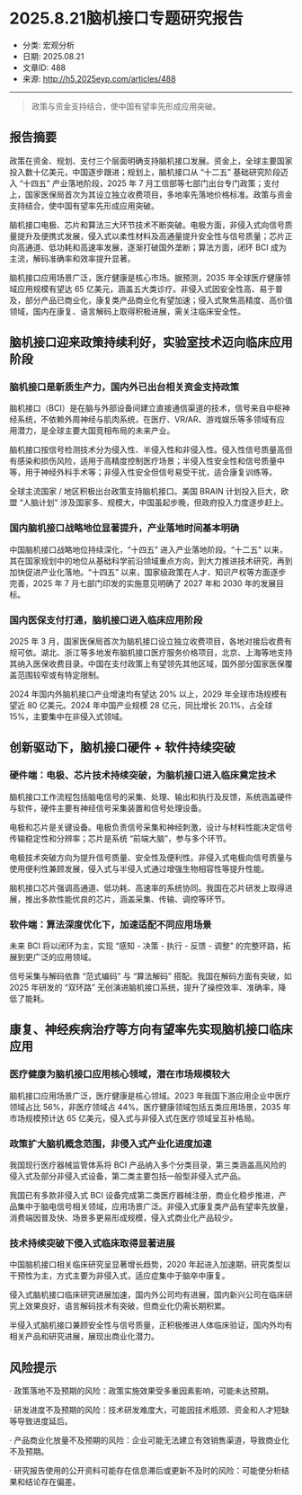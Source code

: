 # 2025.8.21脑机接口专题研究报告

- 分类: 宏观分析
- 日期: 2025.08.21
- 文章ID: 488
- 来源: http://h5.2025eyp.com/articles/488

---

> 政策与资金支持结合，使中国有望率先形成应用突破。

## **报告摘要**

政策在资金、规划、支付三个层面明确支持脑机接口发展。资金上，全球主要国家投入数十亿美元，中国逐步跟进；规划上，脑机接口从 “十二五” 基础研究阶段迈入 “十四五” 产业落地阶段，2025 年 7 月工信部等七部门出台专门政策；支付上，国家医保局首次为其设立独立收费项目，多地率先落地价格标准。政策与资金支持结合，使中国有望率先形成应用突破。

脑机接口电极、芯片和算法三大环节技术不断突破。电极方面，非侵入式向信号质量提升及便携式发展，侵入式以柔性材料及高通量提升安全性与信号质量；芯片正向高通道、低功耗和高速率发展，逐渐打破国外垄断；算法方面，闭环 BCI 成为主流，解码准确率和效率提升显著。

脑机接口应用场景广泛，医疗健康是核心市场。据预测，2035 年全球医疗健康领域应用规模有望达 65 亿美元，涵盖五大类诊疗。非侵入式因安全性高、易于普及，部分产品已商业化，康复类产品商业化有望加速；侵入式聚焦高精度、高价值领域，国内在康复、语言解码上取得积极进展，需关注临床安全性。

## **脑机接口迎来政策持续利好，实验室技术迈向临床应用阶段**

### **脑机接口是新质生产力，国内外已出台相关资金支持政策**

脑机接口（BCI）是在脑与外部设备间建立直接通信渠道的技术，信号来自中枢神经系统，不依赖外周神经与肌肉系统，在医疗、VR/AR、游戏娱乐等多领域有应用潜力，是全球主要大国竞相布局的未来产业。

脑机接口按信号检测技术分为侵入性、半侵入性和非侵入性。侵入性信号质量高但有感染和损伤风险，适用于高精度控制医疗场景；半侵入性安全性和信号质量中等，用于神经外科手术等；非侵入性安全但信号易受干扰，适合康复训练等。

全球主流国家 / 地区积极出台政策支持脑机接口。美国 BRAIN 计划投入巨大，欧盟 “人脑计划” 涉及国家多、规模大，中国虽起步晚，但政府投入力度逐步赶上。

### **国内脑机接口战略地位显著提升，产业落地时间基本明确**

中国脑机接口战略地位持续深化，“十四五” 进入产业落地阶段。“十二五” 以来，其在国家规划中的地位从基础科学前沿领域重点方向，到大力推进技术研究，再到加快促进产业化落地。“十四五” 以来，国家级政策在人才、知识产权等方面逐步完善，2025 年 7 月七部门印发的实施意见明确了 2027 年和 2030 年的发展目标。

### **国内医保支付打通，脑机接口进入临床应用阶段**

2025 年 3 月，国家医保局首次为脑机接口设立独立收费项目，各地对接后收费有规可依。湖北、浙江等多地发布脑机接口医疗服务价格项目，北京、上海等地支持其纳入医保收费目录。中国在支付政策上有望领先其他区域，国外部分国家医保覆盖范围较窄或有特定限制。

2024 年国内外脑机接口产业增速均有望达 20% 以上，2029 年全球市场规模有望近 80 亿美元。2024 年中国产业规模 28 亿元，同比增长 20.1%，占全球 15%，主要集中在非侵入式领域。

## **创新驱动下，脑机接口硬件 + 软件持续突破**

### **硬件端：电极、芯片技术持续突破，为脑机接口进入临床奠定技术**

脑机接口工作流程包括脑电信号的采集、处理、输出和执行及反馈，系统涵盖硬件与软件，硬件主要有神经信号采集装置和信号处理设备。

电极和芯片是关键设备。电极负责信号采集和神经刺激，设计与材料性能决定信号传输稳定性和分辨率；芯片是系统 “前端大脑”，参与多个环节。

电极技术突破方向为提升信号质量、安全性及便利性。非侵入式电极向信号质量与使用便利性兼顾发展，侵入式与半侵入式通过增强生物相容性等提升性能。

脑机接口芯片强调高通道、低功耗、高速率的系统协同。我国在芯片研发上取得进展，推出多款性能优良的芯片，涵盖采集、传输、调控等环节。

### **软件端：算法深度优化下，加速适配不同应用场景**

未来 BCI 将以闭环为主，实现 “感知 - 决策 - 执行 - 反馈 - 调整” 的完整环路，拓展到更广泛的应用领域。

信号采集与解码依靠 “范式编码” 与 “算法解码” 搭配。我国在解码方面有突破，如 2025 年研发的 “双环路” 无创演进脑机接口系统，提升了操控效率、准确率，降低了能耗。

## **康复、神经疾病治疗等方向有望率先实现脑机接口临床应用**

### **医疗健康为脑机接口应用核心领域，潜在市场规模较大**

脑机接口应用场景广泛，医疗健康是核心领域。2023 年我国下游应用企业中医疗领域占比 56%，非医疗领域占 44%。医疗健康领域包括五类应用场景，2035 年市场规模预计达 65 亿美元，侵入式与非侵入式在医疗领域呈互补格局。

### **政策扩大脑机概念范围，非侵入式产业化进度加速**

我国现行医疗器械监管体系将 BCI 产品纳入多个分类目录，第三类涵盖高风险的侵入式及部分非侵入式设备，第二类主要包括一般型非侵入式产品。

我国已有多款非侵入式 BCI 设备完成第二类医疗器械注册，商业化稳步推进，产品集中于脑电信号相关领域，应用场景广泛。非侵入式康复类产品有望率先放量，消费端因普及快、场景多更易形成规模，侵入式商业化产品较少。

### **技术持续突破下侵入式临床取得显著进展**

中国脑机接口相关临床研究呈显著增长趋势，2020 年起进入加速期，研究类型以干预性为主，方式主要为非侵入式，适应症集中于脑卒中康复。

侵入式脑机接口临床研究进展加速，国内外公司均有进展，国内新兴公司在临床研究上效果良好，语言解码技术有突破，但商业化仍需长期积累。

半侵入式脑机接口兼顾安全性与信号质量，正积极推进人体临床验证，国内外均有相关产品和研究进展，展现出商业化潜力。

## **风险提示**

· 政策落地不及预期的风险：政策实施效果受多重因素影响，可能未达预期。

· 研发进度不及预期的风险：技术研发难度大，可能因技术瓶颈、资金和人才短缺等导致进度延后。

· 产品商业化放量不及预期的风险：企业可能无法建立有效销售渠道，导致商业化不及预期。

· 研究报告使用的公开资料可能存在信息滞后或更新不及时的风险：可能使分析结果和结论存在偏差。
